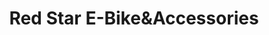 ---
title: "Red Star E-Bike&Accessories"
url: /lipa/red-star-e-bikeandaccessories/
shop: motorcycle
---